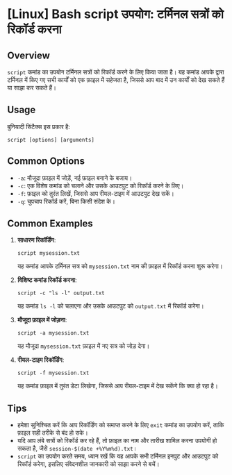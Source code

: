 # [Linux] Bash script उपयोग: टर्मिनल सत्रों को रिकॉर्ड करना

## Overview
`script` कमांड का उपयोग टर्मिनल सत्रों को रिकॉर्ड करने के लिए किया जाता है। यह कमांड आपके द्वारा टर्मिनल में किए गए सभी कार्यों को एक फ़ाइल में सहेजता है, जिससे आप बाद में उन कार्यों को देख सकते हैं या साझा कर सकते हैं।

## Usage
बुनियादी सिंटैक्स इस प्रकार है:
```
script [options] [arguments]
```

## Common Options
- `-a`: मौजूदा फ़ाइल में जोड़ें, नई फ़ाइल बनाने के बजाय।
- `-c`: एक विशेष कमांड को चलाने और उसके आउटपुट को रिकॉर्ड करने के लिए।
- `-f`: फ़ाइल को तुरंत लिखें, जिससे आप रीयल-टाइम में आउटपुट देख सकें।
- `-q`: चुपचाप रिकॉर्ड करें, बिना किसी संदेश के।

## Common Examples
1. **साधारण रिकॉर्डिंग**:
   ```
   script mysession.txt
   ```
   यह कमांड आपके टर्मिनल सत्र को `mysession.txt` नाम की फ़ाइल में रिकॉर्ड करना शुरू करेगा।

2. **विशिष्ट कमांड रिकॉर्ड करना**:
   ```
   script -c "ls -l" output.txt
   ```
   यह कमांड `ls -l` को चलाएगा और उसके आउटपुट को `output.txt` में रिकॉर्ड करेगा।

3. **मौजूदा फ़ाइल में जोड़ना**:
   ```
   script -a mysession.txt
   ```
   यह मौजूदा `mysession.txt` फ़ाइल में नए सत्र को जोड़ देगा।

4. **रीयल-टाइम रिकॉर्डिंग**:
   ```
   script -f mysession.txt
   ```
   यह कमांड फ़ाइल में तुरंत डेटा लिखेगा, जिससे आप रीयल-टाइम में देख सकेंगे कि क्या हो रहा है।

## Tips
- हमेशा सुनिश्चित करें कि आप रिकॉर्डिंग को समाप्त करने के लिए `exit` कमांड का उपयोग करें, ताकि फ़ाइल सही तरीके से बंद हो सके।
- यदि आप लंबे सत्रों को रिकॉर्ड कर रहे हैं, तो फ़ाइल का नाम और तारीख शामिल करना उपयोगी हो सकता है, जैसे `session-$(date +%Y%m%d).txt`।
- `script` का उपयोग करते समय, ध्यान रखें कि यह आपके सभी टर्मिनल इनपुट और आउटपुट को रिकॉर्ड करेगा, इसलिए संवेदनशील जानकारी को साझा करने से बचें।